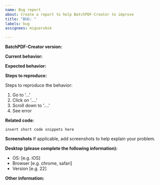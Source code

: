 ```yaml
---
name: Bug report
about: Create a report to help BatchPDF-Creator to improve
title: "BUG: "
labels: bug
assignees: miguerubsk

---
```


**BatchPDF-Creator version:**

<!-- Please specify commit or tag version. -->

**Current behavior:**

<!-- Describe how the bug manifests. -->

**Expected behavior:**

<!-- Describe what you expect the behavior to be without the bug. -->

**Steps to reproduce:**

<!-- Explain the steps required to duplicate the issue, especially if you are able to provide a sample application. -->
Steps to reproduce the behavior:
1. Go to '...'
2. Click on '....'
3. Scroll down to '....'
4. See error

**Related code:**

<!-- If you are able to illustrate the bug or feature request with an example, please provide it here. -->

```
insert short code snippets here
```
**Screenshots**
If applicable, add screenshots to help explain your problem.

**Desktop (please complete the following information):**
 - OS: [e.g. iOS]
 - Browser [e.g. chrome, safari]
 - Version [e.g. 22]

**Other information:**

<!-- List any other information that is relevant to your issue. Related issues, suggestions on how to fix, Stack Overflow links, forum links, etc. -->
